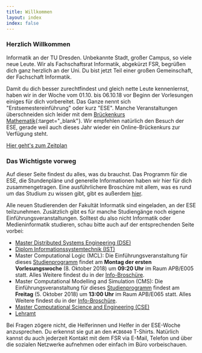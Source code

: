 ```yaml
---
title: Willkommen
layout: index
index: false
---
```


### Herzlich Willkommen

Informatik an der TU Dresden. Unbekannte Stadt, großer Campus, so viele neue Leute. Wir als Fachschaftsrat Informatik, abgekürzt FSR, begrüßen dich ganz herzlich an der Uni. Du bist jetzt Teil einer großen Gemeinschaft, der Fachschaft Informatik. 

Damit du dich besser zurechtfindest und gleich nette Leute kennenlernst, haben wir in der Woche vom 01.10. bis 06.10.18 vor Beginn der Vorlesungen einiges für dich vorbereitet. Das Ganze nennt sich "Erstsemestereinführung" oder kurz "ESE". Manche Veranstaltungen überschneiden sich leider mit dem [Brückenkurs Mathematik](https://tu-dresden.de/mn/math/studium/lehrangebot/brueckenkurs){:target="_blank"}. Wir empfehlen natürlich den Besuch der ESE, gerade weil auch dieses Jahr wieder ein Online-Brückenkurs zur Verfügung steht. 

<a class="button expand" href="/2018/events">Hier geht's zum Zeitplan</a>


### Das Wichtigste vorweg

Auf dieser Seite findest du alles, was du brauchst. 
Das Programm für die ESE, die Stundenpläne und generelle Informationen haben wir hier für dich zusammengetragen.
Eine ausführlichere Broschüre mit allem, was es rund um das Studium zu wissen gibt, gibt es außerdem [hier](https://github.com/fsr/nopanic/releases/download/v{{site.year}}/untitled_compressed.pdf).

Alle neuen Studierenden der Fakultät Informatik sind eingeladen, an der ESE teilzunehmen. Zusätzlich gibt es für manche Studiengänge noch eigene Einführungsveranstaltungen. Solltest du also nicht Informatik oder Medieninformatik studieren, schau bitte auch auf der entsprechenden Seite vorbei:

- [Master Distributed Systems Engineering (DSE)](https://tu-dresden.de/ing/informatik/sya/se/master-dse)
- [Diplom Informationssystemtechnik (IST)](https://tu-dresden.de/ing/elektrotechnik/studium/studienbeginn/ese)
- Master Computational Logic (MCL): Die Einführungsveranstaltung für dieses [Studienprogramm](https://tu-dresden.de/ing/informatik/studium/studienangebot/master-studiengaenge/master-computational-logic?set_language=de) findet am **Montag der ersten Vorlesungswoche** (8. Oktober 2018) um **09:20 Uhr** im Raum APB/E005 statt. Alles Weitere findest du in der [Info-Broschüre](https://tu-dresden.de/ing/informatik/ressourcen/dateien/studium/sonstige_dokumente/master_cl/infoblatt_MCL_2018.pdf).
- Master Computational Modelling and Simulation (CMS): Die Einführungsveranstaltung für dieses [Studienprogramm](https://tu-dresden.de/ing/informatik/studium/studienangebot/master-studiengaenge/computational-modeling-and-simulation?set_language=de) findest am **Freitag** (5. Oktober 2018) um **13:00 Uhr** im Raum APB/E065 statt. Alles Weitere findest du in der [Info-Broschüre](https://tu-dresden.de/ing/informatik/ressourcen/dateien/studium/sonstige_dokumente/master_cms/information_leaflet_2018.pdf).
- [Master Computational Science and Engineering (CSE)](https://tu-dresden.de/ing/informatik/studium/studienangebot/master-studiengaenge/master-computational-science-and-engineering/informationen-fuer-studierende-im-1-semester)
- [Lehramt](https://dil.inf.tu-dresden.de/dil/arbeitsgruppe/aktuelles/aktuelles-details/?tx_ttnews%5Btt_news%5D=132&cHash=d5d450f1d4d8dc250f13ceb485585284)

Bei Fragen zögere nicht, die Helferinnen und Helfer in der ESE-Woche anzusprechen. Du erkennst sie gut an den `#CB6040` T-Shirts. Natürlich kannst du auch jederzeit Kontakt mit dem FSR via E-Mail, Telefon und über die sozialen Netzwerke aufnehmen oder einfach im Büro vorbeischauen.

